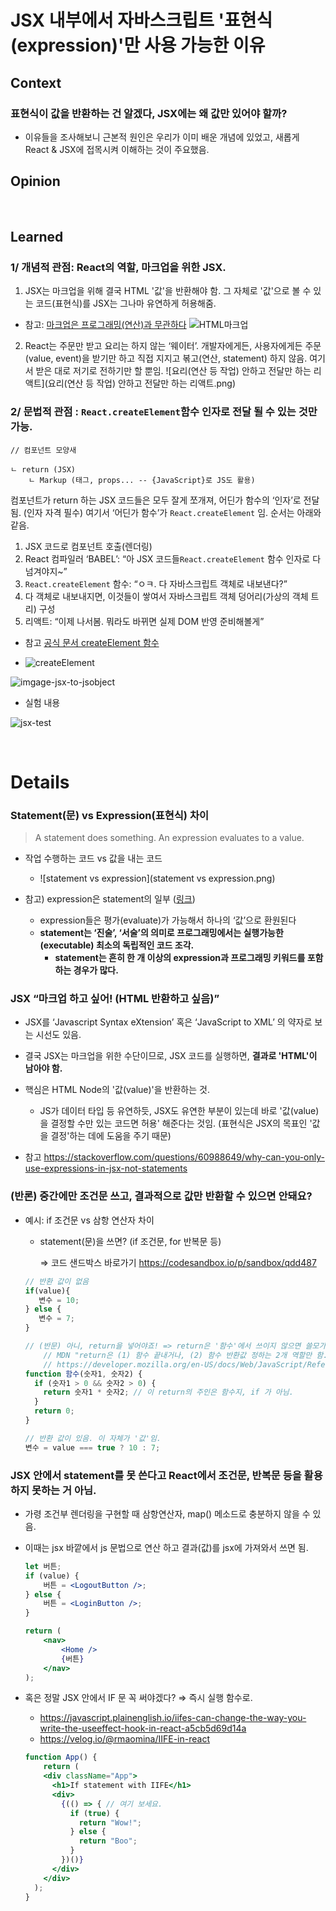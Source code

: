 # JSX 내부에서 자바스크립트 '표현식(expression)'만 사용 가능한 이유


## Context

### 표현식이 값을 반환하는 건 알겠다, JSX에는 왜 값만 있어야 할까?
- 이유들을 조사해보니 근본적 원인은 우리가 이미 배운 개념에 있었고, 새롭게 React & JSX에 접목시켜 이해하는 것이 주요했음.

## Opinion


<br>

## Learned

### 1/ 개념적 관점: React의 역할, 마크업을 위한 JSX.

1. JSX는 마크업을 위해 결국 HTML '값'을 반환해야 함. 그 자체로 '값'으로 볼 수 있는 코드(표현식)를 JSX는 그나마 유연하게 허용해줌.
  - 참고: [마크업은 프로그래밍(연산)과 무관하다](https://www.inflearn.com/pages/infmation-61-20230404?srsltid=AfmBOopT8EFOr_fAI1bo2W6wUF8qtRpbVef4QiTOYcfRbnag8Gwey6Pb)
  ![HTML마크업](HTML마크업.png)

2. React는 주문만 받고 요리는 하지 않는 ‘웨이터’. 개발자에게든, 사용자에게든 주문(value, event)을 받기만 하고 직접 지지고 볶고(연산, statement) 하지 않음. 여기서 받은 대로 저기로 전하기만 할 뿐임.
![요리(연산 등 작업) 안하고 전달만 하는 리액트](요리(연산 등 작업) 안하고 전달만 하는 리액트.png)


### 2/ 문법적 관점 : `React.createElement`함수 인자로 전달 될 수 있는 것만 가능.

```
// 컴포넌트 모양새

ㄴ return (JSX)
	ㄴ Markup (태그, props... -- {JavaScript}로 JS도 활용)
```

컴포넌트가 return 하는 JSX 코드들은 모두 잘게 쪼개져, 어딘가 함수의 ‘인자’로 전달됨. (인자 자격 필수) 여기서 ‘어딘가 함수’가 `React.createElement` 임. 순서는 아래와 같음.
1. JSX 코드로 컴포넌트 호출(렌더링)
2. React 컴파일러 ‘BABEL’: “아 JSX 코드들`React.createElement` 함수 인자로 다 넘겨야지~”
3. `React.createElement` 함수: “ㅇㅋ. 다 자바스크립트 객체로 내보낸다?”
4. 다 객체로 내보내지면, 이것들이 쌓여서 자바스크립트 객체 덩어리(가상의 객체 트리) 구성
5. 리액트: “이제 나서봄. 뭐라도 바뀌면 실제 DOM 반영 준비해볼게”

- 참고 [공식 문서 createElement 함수](https://ko.react.dev/reference/react/createElement)

- ![createElement](createElement.png)


![imgage-jsx-to-jsobject](imgage-jsx-to-jsobject.png)

- 실험 내용

![jsx-test](jsx-test.png)


<br>

# Details

### Statement(문) vs Expression(표현식) 차이

> A statement does something. An expression evaluates to a value.
> 
- 작업 수행하는 코드 vs 값을 내는 코드
  - ![statement vs expression](statement vs expression.png)
    

- 참고) expression은 statement의 일부 ([링크](https://shoark7.github.io/programming/knowledge/expression-vs-statement))
  - expression들은 평가(evaluate)가 가능해서 하나의 ‘값’으로 환원된다
  - **statement는 ‘진술’, ‘서술’의 의미로 프로그래밍에서는 실행가능한(executable) 최소의 독립적인 코드 조각.**
      - **statement는 흔히 한 개 이상의 expression과 프로그래밍 키워드를 포함하는 경우가 많다.**
    

### JSX “마크업 하고 싶어! (HTML 반환하고 싶음)”

- JSX를 ‘Javascript Syntax eXtension’ 혹은 ‘JavaScript to XML’ 의 약자로 보는 시선도 있음.
- 결국 JSX는 마크업을 위한 수단이므로, JSX 코드를 실행하면, **결과로 'HTML'이 남아야 함.**

- 핵심은 HTML Node의 '값(value)'을 반환하는 것.
    - JS가 데이터 타입 등 유연하듯, JSX도 유연한 부분이 있는데 바로 '값(value)을 결정할 수만 있는 코드면 허용' 해준다는 것임. (표현식은 JSX의 목표인 '값을 결정'하는 데에 도움을 주기 때문)
- 참고 https://stackoverflow.com/questions/60988649/why-can-you-only-use-expressions-in-jsx-not-statements

### (반론) 중간에만 조건문 쓰고, 결과적으로 값만 반환할 수 있으면 안돼요?

- 예시: if 조건문 vs 삼항 연산자 차이
    - statement(문)을 쓰면? (if 조건문, for 반복문 등)
        
        ⇒ 코드 샌드박스 바로가기 https://codesandbox.io/p/sandbox/qdd487
        
    
    ```jsx
    // 반환 값이 없음
    if(value){
       변수 = 10;
    } else {
       변수 = 7;
    }
    
    // (반문) 아니, return을 넣어야죠! => return은 '함수'에서 쓰이지 않으면 쓸모가 없음. 
    	// MDN "return은 (1) 함수 끝내거나, (2) 함수 반환값 정하는 2개 역할만 함."
    	// https://developer.mozilla.org/en-US/docs/Web/JavaScript/Reference/Statements/return
    function 함수(숫자1, 숫자2) {
      if (숫자1 > 0 && 숫자2 > 0) {
        return 숫자1 * 숫자2; // 이 return의 주인은 함수지, if 가 아님.
      }
      return 0;
    }
    ```
    
    ```jsx
    // 반환 값이 있음. 이 자체가 '값'임.
    변수 = value === true ? 10 : 7;
    ```
    

### JSX 안에서 statement를 못 쓴다고 React에서 조건문, 반복문 등을 활용하지 못하는 거 아님.

- 가령 조건부 렌더링을 구현할 때 삼항연산자, map() 메소드로 충분하지 않을 수 있음.
- 이때는 jsx 바깥에서 js 문법으로 연산 하고 결과(값)를 jsx에 가져와서 쓰면 됨.
    
    ```jsx
    let 버튼; 
    if (value) { 
    	버튼 = <LogoutButton />; 
    } else { 
    	버튼 = <LoginButton />; 
    } 
    
    return ( 
    	<nav> 
    		<Home /> 
    		{버튼} 
    	</nav> 
    );
    ```
    
- 혹은 정말 JSX 안에서 IF 문 꼭 써야겠다? ⇒ 즉시 실행 함수로.
    - https://javascript.plainenglish.io/iifes-can-change-the-way-you-write-the-useeffect-hook-in-react-a5cb5d69d14a
    - https://velog.io/@rmaomina/IIFE-in-react
    
    ```jsx
    function App() {
    	return (
        <div className="App">
          <h1>If statement with IIFE</h1>
          <div>
            {(() => { // 여기 보세요.
              if (true) {
                return "Wow!";
              } else {
                return "Boo";
              }
            })()}
          </div>
        </div>
      );
    }
    ```
